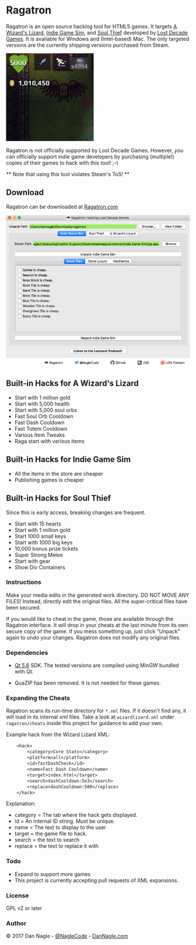 # Ragatron

Ragatron is an open source hacking tool for HTML5 games. It targets [A Wizard's Lizard](http://www.wizardslizard.com), [Indie Game Sim](http://www.indiegamesim.com), and [Soul Thief](http://www.wizardslizard.com) developed by [Lost Decade Games](http://www.lostdecadegames.com). It is available for Windows and (Intel-based) Mac. The only targeted versions are the currently shipping versions purchased from Steam.

![AWL hack screenshot](githubscreenshots/hacked_awl_crop.jpg)

Ragatron is not officially supported by Lost Decade Games. However, *you* can officially support indie game developers by purchasing (multiple!) copies of their games to hack with this tool! ;-)

** Note that using this tool violates Steam's ToS! **

## Download

Ragatron can be downloaded at  [Ragatron.com](http://ragatron.com/)

![Ragatron UI](githubscreenshots/ragatron_ui.png)


## Built-in Hacks for A Wizard's Lizard

- Start with 1 million gold
- Start with 5,000 health
- Start with 5,000 soul orbs
- Fast Soul Orb Cooldown
- Fast Dash Cooldown
- Fast Totem Cooldown
- Various Item Tweaks
- Raga start with various items


## Built-in Hacks for Indie Game Sim
- All the items in the store are cheaper
- Publishing games is cheaper



## Built-in Hacks for Soul Thief
Since this is early access, breaking changes are frequent.

- Start with 15 hearts
- Start with 1 million gold
- Start 1000 small keys
- Start with 1000 big keys
- 10,000 bonus prize tickets
- Super Strong Melee
- Start with gear
- Show Div Containers


### Instructions


Make your media edits in the generated work directory. DO NOT MOVE ANY FILES! Instead, directly edit the original files.  All the super-critical files have been secured.

If you would like to cheat in the game, those are available through the Ragatron interface. It will drop in your cheats at the last minute from its own secure copy of the game. If you mess something up, just click "Unpack" again to undo your changes. Ragatron does not modify any original files.


### Dependencies

- [Qt 5.6](http://www.qt.io/) SDK. The tested versions are compiled using MinGW bundled with Qt.

- QuaZIP has been removed. It is not needed for these games.

### Expanding the Cheats

Ragatron scans its run-time directory for `*.xml` files. If it doesn't find any, it will load in its internal xml files. Take a look at `wizardlizard.xml` under `ragatron/cheats` inside this project for guidance to add your own.


Example hack from the Wizard Lizard XML:
```
    <hack>
        <category>Core Stats</category>
        <platform>all</platform>
        <id>fastDashCheck</id>
        <name>Fast Dash Cooldown</name>
        <target>index.html</target>
        <search>dashCooldown:5e3</search>
        <replace>dashCooldown:500</replace>
    </hack>
```

Explanation:

 * category = The tab where the hack gets displayed.
 * id = An internal ID string. Must be unique.
 * name = The text to display to the user
 * target = the game file to hack.
 * search = the text to search
 * replace = the text to replace it with




### Todo
- Expand to support more games
- This project is currently accepting pull requests of XML expansions.  



### License

GPL v2 or later


### Author
&copy; 2017 Dan Nagle -  [@NagleCode](http://twitter.com/NagleCode) - [DanNagle.com](http://DanNagle.com)
